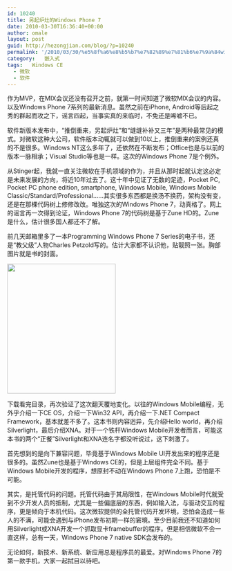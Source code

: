 ```yaml
---
id: 10240
title: 另起炉灶的Windows Phone 7
date: 2010-03-30T16:36:40+00:00
author: omale
layout: post
guid: http://hezongjian.com/blog/?p=10240
permalink: '/2010/03/30/%e5%8f%a6%e8%b5%b7%e7%82%89%e7%81%b6%e7%9a%84windows-phone-7/'
category:   嵌入式  
tags:   Windows CE
  - 微软
  - 软件
---
```

作为MVP，在MIX会议还没有召开之前，就第一时间知道了微软MIX会议的内容。以及Windows Phone 7系列的最新消息。虽然之前在iPhone, Android等后起之秀的群起而攻之下，谣言四起，当事实真的来临时，不免还是唏嘘不已。

软件新版本发布中，“推倒重来，另起炉灶”和“缝缝补补又三年”是两种最常见的模式。对微软这种大公司，软件版本动辄就可以做到10以上，推倒重来的案例还真的不是很多。Windows NT这么多年了，还依然在不断发布；Office也是与以前的版本一脉相承；Visual Studio等也是一样。这次的Windows Phone 7是个例外。

从Stinger起，我就一直关注微软在手机领域的作为，并且从那时起就认定这必定是未来发展的方向，将近10年过去了。这十年中见证了无数的足迹，Pocket PC, Pocket PC phone edition, smartphone, Windows Mobile, Windows Mobile Classic/Standard/Professional……其实很多东西都是换汤不换药，架构没有变，还是在那棵代码树上修修改改。唯独这次的Windows Phone 7，动真格了。网上的谣言再一次得到论证，Windows Phone 7的代码树是基于Zune HD的。Zune是什么，估计很多国人都还不了解。

前几天邮箱里多了一本Programming Windows Phone 7 Series的电子书，还是“教父级”人物Charles Petzold写的。估计大家都不认识他，贴靓照一张。胸部图片就是书的封面。

[<img class="alignnone size-medium wp-image-10242" title="petzold" src="/uploads/2010/03/petzold-251x300.jpg" alt="" width="251" height="300" />](/uploads/2010/03/petzold.jpg)

下载看完目录，再次验证了这次翻天覆地变化。以往的Windows Mobile编程，无外乎介绍一下CE OS，介绍一下Win32 API，再介绍一下.NET Compact Framework，基本就差不多了。这本书则内容迥异，先介绍Hello world，再介绍Silverlight，最后介绍XNA。对于一个铁杆Windows Mobile开发者而言，可能这本书的两个“正餐”Silverlight和XNA连名字都没听说过，这下刺激了。

首先想到的是向下兼容问题，毕竟基于Windows Mobile UI开发出来的程序还是很多的。虽然Zune也是基于Windows CE的，但是上层组件完全不同。基于Windows Mobile开发的程序，想原封不动在Windows Phone 7上跑，恐怕是不可能。

其实，是托管代码的问题。托管代码由于其局限性，在Windows Mobile时代就受到不少开发人员的抵制，尤其是一些偏底层的东西，例如输入法，与驱动交互的程序，更是倾向于本机代码。这次微软提供的全托管代码开发环境，恐怕会造成一些人的不满，可能会遇到与iPhone发布初期一样的窘境。至少目前我还不知道如何用Silverlight或XNA开发一个抓取显卡framebuffer的程序。但是相信微软不会一直这样，总有一天，Windows Phone 7 native SDK会发布的。

无论如何，新技术、新系统、新应用总是程序员的最爱。对Windows Phone 7的第一款手机，大家一起拭目以待吧。